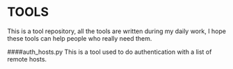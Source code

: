 TOOLS
=====

This is a tool repository, all the tools are written during my daily work,
I hope these tools can help people who really need them.

####auth_hosts.py
This is a tool used to do authentication with a list of remote hosts.
